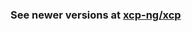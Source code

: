 ### See newer versions at [xcp-ng/xcp](https://github.com/xcp-ng/xcp/blob/master/scripts/upload_bugtool/upload_bugtool.py)
